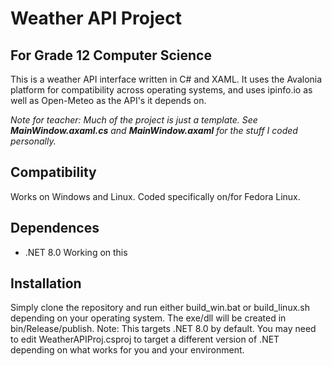 # Weather API Project
## For Grade 12 Computer Science
This is a weather API interface written in C# and XAML. It uses the Avalonia platform for compatibility across operating systems, and uses ipinfo.io as well as Open-Meteo as the API's it depends on.

*Note for teacher: Much of the project is just a template. See **MainWindow.axaml.cs** and **MainWindow.axaml** for the stuff I coded personally.*

## Compatibility
Works on Windows and Linux. Coded specifically on/for Fedora Linux.

## Dependences
- .NET 8.0
Working on this

## Installation
Simply clone the repository and run either build_win.bat or build_linux.sh depending on your operating system. The exe/dll will be created in bin/Release/publish.
Note: This targets  .NET 8.0 by default. You may need to edit WeatherAPIProj.csproj to target a different version of .NET depending on what works for you and your environment.
